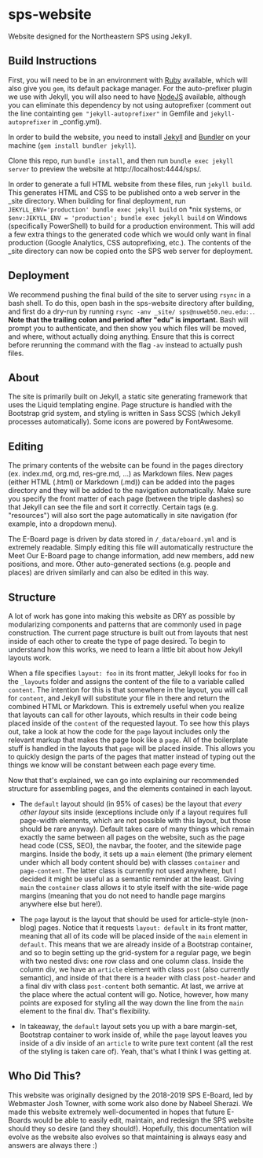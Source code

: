 # sps-website

Website designed for the Northeastern SPS using Jekyll.

## Build Instructions

First, you will need to be in an environment with [Ruby](https://ruby-lang.org) available, which will also give you `gem`, its default package manager. For the auto-prefixer plugin we use with Jekyll, you will also need to have [NodeJS](https://nodejs.org) available, although you can eliminate this dependency by not using autoprefixer (comment out the line containting `gem "jekyll-autoprefixer"` in Gemfile and `jekyll-autoprefixer` in \_config.yml).

In order to build the website, you need to install [Jekyll](https://jekyllrb.com) and [Bundler](https://bundler.io) on your machine (`gem install bundler jekyll`).

Clone this repo, run `bundle install`, and then run `bundle exec jekyll server` to preview the
website at http://localhost:4444/sps/.

In order to generate a full HTML website from these files, run `jekyll build`. This generates HTML and CSS to be published onto a web server in the \_site directory. When building for final deployment, run `JEKYLL_ENV='production' bundle exec jekyll build` on \*nix systems, or `$env:JEKYLL_ENV = 'production'; bundle exec jekyll build` on Windows (specifically PowerShell) to build for a production environment. This will add a few extra things to the generated code which we would only want in final production (Google Analytics, CSS autoprefixing, etc.). The contents of the \_site directory can now be copied onto the SPS web server for deployment.

## Deployment

We recommend pushing the final build of the site to server using `rsync` in a bash shell. To do this, open bash in the sps-website directory after building, and first do a dry-run by running `rsync -anv _site/ sps@nuweb50.neu.edu:.`. **Note that the trailing colon and period after "edu" is important.** Bash will prompt you to authenticate, and then show you which files will be moved, and where, without actually doing anything. Ensure that this is correct before rerunning the command with the flag `-av` instead to actually push files.

## About

The site is primarily built on Jekyll, a static site generating framework that uses the Liquid templating engine. Page structure is handled with the Bootstrap grid system, and styling is written in Sass SCSS (which Jekyll processes automatically). Some icons are powered by FontAwesome.

## Editing

The primary contents of the website can be found in the pages directory (ex. index.md, org.md, res-gre.md, ...) as Markdown files. New pages (either HTML (.html) or Markdown (.md)) can be added into the pages directory and they will be added to the navigation automatically. Make sure you specify the front matter of each page (between the triple dashes) so that Jekyll can see the file and sort it correctly. Certain tags (e.g. "resources") will also sort the page automatically in site navigation (for example, into a dropdown menu).

The E-Board page is driven by data stored in `/_data/eboard.yml` and is extremely readable. Simply editing this file will automatically restructure the Meet Our E-Board page to change information, add new members, add new positions, and more. Other auto-generated sections (e.g. people and places) are driven similarly and can also be edited in this way.

## Structure

A lot of work has gone into making this website as DRY as possible by modularizing components and patterns that are commonly used in page construction. The current page structure is built out from layouts that nest inside of each other to create the type of page desired. To begin to understand how this works, we need to learn a little bit about how Jekyll layouts work.

When a file specifies `layout: foo` in its front matter, Jekyll looks for `foo` in the `_layouts` folder and assigns the content of the file to a variable called `content`. The intention for this is that somewhere in the layout, you will call for `content`, and Jekyll will substitute your file in there and return the combined HTML or Markdown. This is extremely useful when you realize that layouts can call for other layouts, which results in their code being placed inside of the `content` of the requested layout. To see how this plays out, take a look at how the code for the `page` layout includes only the relevant markup that makes the page look like a `page`. All of the boilerplate stuff is handled in the layouts that `page` will be placed inside. This allows you to quickly design the parts of the pages that matter instead of typing out the things we know will be constant between each page every time.

Now that that's explained, we can go into explaining our recommended structure for assembling pages, and the elements contained in each layout.

* The `default` layout should (in 95% of cases) be the layout that *every other layout* sits inside (exceptions include only if a layout requires full page-width elements, which are not possible with this layout, but those should be rare anyway). Default takes care of many things which remain exactly the same between all pages on the website, such as the page head code (CSS, SEO), the navbar, the footer, and the sitewide page margins. Inside the body, it sets up a `main` element (the primary element under which all body content should be) with classes `container` and `page-content`. The latter class is currently not used anywhere, but I decided it might be useful as a semantic reminder at the least. Giving `main` the `container` class allows it to style itself with the site-wide page margins (meaning that you do not need to handle page margins anywhere else but here!).

* The `page` layout is the layout that should be used for article-style (non-blog) pages. Notice that it requests `layout: default` in its front matter, meaning that all of its code will be placed inside of the `main` element in `default`. This means that we are already inside of a Bootstrap container, and so to begin setting up the grid-system for a regular page, we begin with two nested divs: one row class and one column class. Inside the column div, we have an `article` element with class `post` (also currently semantic), and inside of that there is a `header` with class `post-header` and a final div with class `post-content` both semantic. At last, we arrive at the place where the actual content will go. Notice, however, how many points are exposed for styling all the way down the line from the `main` element to the final div. That's flexibility.

* In takeaway, the `default` layout sets you up with a bare margin-set, Bootstrap container to work inside of, while the `page` layout leaves you inside of a div inside of an `article` to write pure text content (all the rest of the styling is taken care of). Yeah, that's what I think I was getting at.

## Who Did This?

This website was originally designed by the 2018-2019 SPS E-Board, led by Webmaster Josh Towner, with some work also done by Nabeel Sherazi. We made this website extremely well-documented in hopes that future E-Boards would be able to easily edit, maintain, and redesign the SPS website should they so desire (and they should!). Hopefully, this documentation will evolve as the website also evolves so that maintaining is always easy and answers are always there :)
